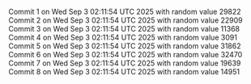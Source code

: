 Commit 1 on Wed Sep  3 02:11:54 UTC 2025 with random value 29822
Commit 2 on Wed Sep  3 02:11:54 UTC 2025 with random value 22909
Commit 3 on Wed Sep  3 02:11:54 UTC 2025 with random value 11368
Commit 4 on Wed Sep  3 02:11:54 UTC 2025 with random value 3091
Commit 5 on Wed Sep  3 02:11:54 UTC 2025 with random value 31862
Commit 6 on Wed Sep  3 02:11:54 UTC 2025 with random value 32470
Commit 7 on Wed Sep  3 02:11:54 UTC 2025 with random value 19639
Commit 8 on Wed Sep  3 02:11:54 UTC 2025 with random value 14951
